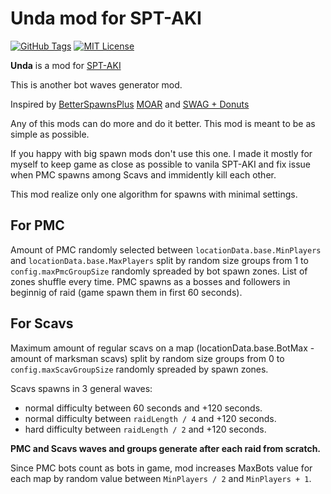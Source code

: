 # Unda mod for SPT-AKI

[![GitHub Tags](https://img.shields.io/github/v/tag/barlog-m/SPT-AKI-Unda?color=0298c3&label=version&style=flat-square)](https://github.com/barlog-m/SPT-AKI-Unda/tags)
[![MIT License](https://img.shields.io/badge/license-MIT-0298c3.svg?style=flat-square)](https://opensource.org/licenses/MIT)

**Unda** is a mod for [SPT-AKI](https://www.sp-tarkov.com/)

This is another bot waves generator mod.

Inspired by [BetterSpawnsPlus](https://hub.sp-tarkov.com/files/file/1002-betterspawnsplus/) [MOAR](https://hub.sp-tarkov.com/files/file/1059-moar-bots-spawning-difficulty/) and [SWAG + Donuts](https://hub.sp-tarkov.com/files/file/878-swag-donuts-dynamic-spawn-waves-and-custom-spawn-points/)

Any of this mods can do more and do it better.
This mod is meant to be as simple as possible.

If you happy with big spawn mods don't use this one. I made it mostly for myself to keep game as close as possible to vanila SPT-AKI and fix issue when PMC spawns among Scavs and immidently kill each other.

This mod realize only one algorithm for spawns with minimal settings.

## For PMC

Amount of PMC randomly selected between `locationData.base.MinPlayers` and `locationData.base.MaxPlayers` split by random size groups from 1 to `config.maxPmcGroupSize` randomly spreaded by bot spawn zones. List of zones shuffle every time. PMC spawns as a bosses and followers in beginnig of raid (game spawn them in first 60 seconds).

## For Scavs

Maximum amount of regular scavs on a map (locationData.base.BotMax - amount of marksman scavs) split by random size groups from 0 to `config.maxScavGroupSize` randomly spreaded by spawn zones.

Scavs spawns in 3 general waves:

- normal difficulty between 60 seconds and +120 seconds.
- normal difficulty between `raidLength / 4` and +120 seconds.
- hard difficulty between `raidLength / 2` and +120 seconds.

**PMC and Scavs waves and groups generate after each raid from scratch.**

Since PMC bots count as bots in game, mod increases MaxBots value for each map by random value between `MinPlayers / 2` and `MinPlayers + 1`.
